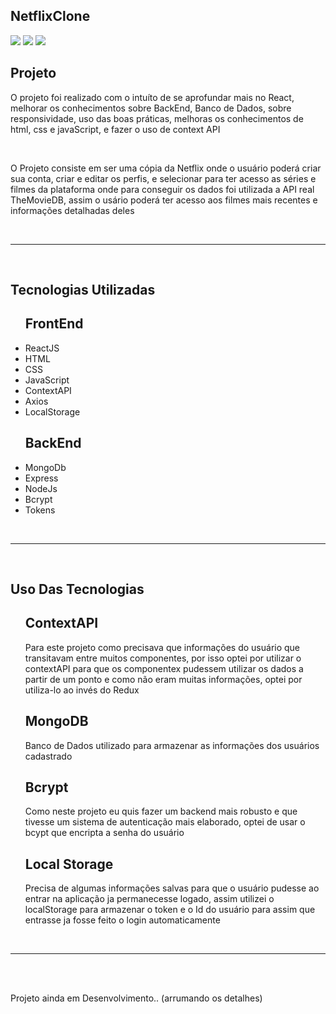 ## NetflixClone

<img src="https://i.imgur.com/ahUHoWf.png">

<img src="https://i.imgur.com/JVqsBbC.png">

<img src="https://i.imgur.com/Fp1DRpm.png">

<h2>Projeto</h2>
<p>O projeto foi realizado com o intuíto de se aprofundar mais no React, melhorar os conhecimentos sobre BackEnd, Banco de Dados,
sobre responsividade, uso das boas práticas, melhoras os conhecimentos de html, css e javaScript, e fazer o uso de context API</p>
<br>
<p>O Projeto consiste em ser uma cópia da Netflix onde o usuário poderá criar sua conta, criar e editar os perfis, e selecionar para ter acesso
as séries e filmes da plataforma onde para conseguir os dados foi utilizada a API real TheMovieDB, assim o usário poderá ter acesso aos filmes mais
recentes e informações detalhadas deles</p>
<br>
<hr>
<br>
<h2>Tecnologias Utilizadas</h2>
<ul>
  <h2>FrontEnd</h2>
  <li>ReactJS</li>
  <li>HTML</li>
  <li>CSS</li>
  <li>JavaScript</li>
  <li>ContextAPI</li>
  <li>Axios</li>
  <li>LocalStorage</li>
  <h2>BackEnd</h2>
  <li>MongoDb</li>
  <li>Express</li>
  <li>NodeJs</li>
  <li>Bcrypt</li>
  <li>Tokens</li>
</ul>
<br>
<hr>
<br>
<h2>Uso Das Tecnologias</h2>
<ul>
  <h2>ContextAPI</h2>
  <p>Para este projeto como precisava que informações do usuário que transitavam entre muitos componentes, por isso optei por utilizar o contextAPI para que os componentex pudessem utilizar os dados a partir de um ponto e como não eram muitas informações, optei por utiliza-lo ao invés do Redux</p>
  <h2>MongoDB</h2>
  <p>Banco de Dados utilizado para armazenar as informações dos usuários cadastrado</p>
  <h2>Bcrypt</h2>
  <p>Como neste projeto eu quis fazer um backend mais robusto e que tivesse um sistema de autenticação mais elaborado, optei de usar o bcypt que encripta a senha do usuário</p>
  <h2>Local Storage</h2>
  <p>Precisa de algumas informações salvas para que o usuário pudesse ao entrar na aplicação ja permanecesse logado, assim utilizei o localStorage para armazenar o token e o Id do usuário para assim que entrasse ja fosse feito o login automaticamente</p>
</ul>
<br>
<hr>


<br>
<br>
<p>Projeto ainda em Desenvolvimento.. (arrumando 
os detalhes)</p>